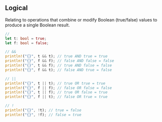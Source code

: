 ## Logical

Relating to operations that combine or modify Boolean (true/false) values to produce a single Boolean result.

```rust
//
let t: bool = true;
let f: bool = false;

// &&
println!("{}", t && t); // true AND true = true
println!("{}", f && f); // false AND false = false
println!("{}", t && f); // true AND false = false
println!("{}", f && t); // false AND true = false

// ||
println!("{}", t || t); // true OR true = true
println!("{}", f || f); // false OR false = false
println!("{}", t || f); // true OR false = true
println!("{}", f || t); // false OR true = true

// !
println!("{}", !t); // true = false
println!("{}", !f); // false = true
```
